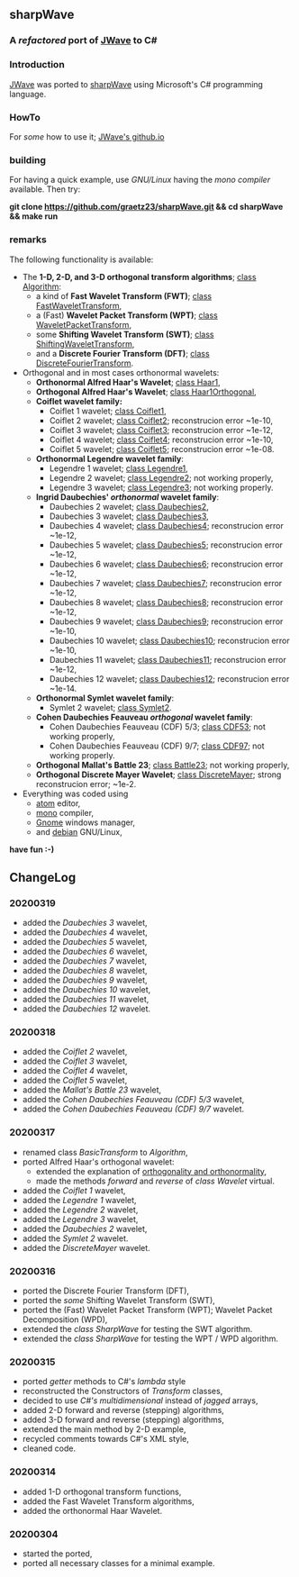 ## sharpWave
### A _refactored_ port of [JWave](https://github.com/graetz23/JWave) to C#

### Introduction
[JWave](https://github.com/graetz23/JWave) was ported to [sharpWave](https://github.com/graetz23/sharpWave) using Microsoft's C# programming language.

### HowTo
For _some_ how to use it; [JWave's github.io](http://graetz23.github.io/JWave/)

### building
For having a quick example, use _GNU/Linux_ having the _mono compiler_
available. Then try:

**git clone https://github.com/graetz23/sharpWave.git && cd sharpWave && make run**

### remarks
The following functionality is available:
- The **1-D, 2-D, and 3-D orthogonal transform algorithms**; [class Algorithm](https://github.com/graetz23/sharpWave/blob/master/Algorithm.cs):
  - a kind of **Fast Wavelet Transform (FWT)**; [class FastWaveletTransform](https://github.com/graetz23/sharpWave/blob/master/FastWaveletTransform.cs),  
  - a (Fast) **Wavelet Packet Transform (WPT)**; [class WaveletPacketTransform](https://github.com/graetz23/sharpWave/blob/master/WaveletPacketTransform.cs),
  - some **Shifting Wavelet Transform (SWT)**; [class ShiftingWaveletTransform](https://github.com/graetz23/sharpWave/blob/master/ShiftingWaveletTransform.cs),
  - and a **Discrete Fourier Transform (DFT)**; [class DiscreteFourierTransform](https://github.com/graetz23/sharpWave/blob/master/DiscreteFourierTransform.cs).
- Orthogonal and in most cases orthonormal wavelets:
  - **Orthonormal Alfred Haar's Wavelet**; [class Haar1](https://github.com/graetz23/sharpWave/blob/master/Haar1.cs),
  - **Orthogonal Alfred Haar's Wavelet**; [class Haar1Orthogonal](https://github.com/graetz23/sharpWave/blob/master/Haar1Orthogonal.cs),
  - **Coiflet wavelet family:**
    - Coiflet 1 wavelet; [class Coiflet1](https://github.com/graetz23/sharpWave/blob/master/Coiflet1.cs),
    - Coiflet 2 wavelet; [class Coiflet2](https://github.com/graetz23/sharpWave/blob/master/Coiflet2.cs); reconstrucion error ~1e-10,
    - Coiflet 3 wavelet; [class Coiflet3](https://github.com/graetz23/sharpWave/blob/master/Coiflet3.cs); reconstrucion error ~1e-12,
    - Coiflet 4 wavelet; [class Coiflet4](https://github.com/graetz23/sharpWave/blob/master/Coiflet4.cs); reconstrucion error ~1e-10,
    - Coiflet 5 wavelet; [class Coiflet5](https://github.com/graetz23/sharpWave/blob/master/Coiflet5.cs); reconstrucion error ~1e-08.
  - **Orthonormal Legendre wavelet family**:
    - Legendre 1 wavelet; [class Legendre1](https://github.com/graetz23/sharpWave/blob/master/Legendre1.cs),
    - Legendre 2 wavelet; [class Legendre2](https://github.com/graetz23/sharpWave/blob/master/Legendre2.cs); not working properly,
    - Legendre 3 wavelet; [class Legendre3](https://github.com/graetz23/sharpWave/blob/master/Legendre3.cs); not working properly.
  - **Ingrid Daubechies' _orthonormal_ wavelet family**:
    - Daubechies 2 wavelet; [class Daubechies2](https://github.com/graetz23/sharpWave/blob/master/Daubechies2.cs),
    - Daubechies 3 wavelet; [class Daubechies3](https://github.com/graetz23/sharpWave/blob/master/Daubechies3.cs),
    - Daubechies 4 wavelet; [class Daubechies4](https://github.com/graetz23/sharpWave/blob/master/Daubechies4.cs); reconstrucion error ~1e-12,
    - Daubechies 5 wavelet; [class Daubechies5](https://github.com/graetz23/sharpWave/blob/master/Daubechies5.cs); reconstrucion error ~1e-12,
    - Daubechies 6 wavelet; [class Daubechies6](https://github.com/graetz23/sharpWave/blob/master/Daubechies6.cs); reconstrucion error ~1e-12,
    - Daubechies 7 wavelet; [class Daubechies7](https://github.com/graetz23/sharpWave/blob/master/Daubechies7.cs); reconstrucion error ~1e-12,  
    - Daubechies 8 wavelet; [class Daubechies8](https://github.com/graetz23/sharpWave/blob/master/Daubechies8.cs); reconstrucion error ~1e-12,
    - Daubechies 9 wavelet; [class Daubechies9](https://github.com/graetz23/sharpWave/blob/master/Daubechies9.cs); reconstrucion error ~1e-10,
    - Daubechies 10 wavelet; [class Daubechies10](https://github.com/graetz23/sharpWave/blob/master/Daubechies10.cs); reconstrucion error ~1e-10,      
    - Daubechies 11 wavelet; [class Daubechies11](https://github.com/graetz23/sharpWave/blob/master/Daubechies11.cs); reconstrucion error ~1e-12,
    - Daubechies 12 wavelet; [class Daubechies12](https://github.com/graetz23/sharpWave/blob/master/Daubechies12.cs); reconstrucion error ~1e-14.
  - **Orthonormal Symlet wavelet family**:   
    - Symlet 2 wavelet; [class Symlet2](https://github.com/graetz23/sharpWave/blob/master/Symlet2.cs).
  - **Cohen Daubechies Feauveau _orthogonal_ wavelet family**:
    - Cohen Daubechies Feauveau (CDF) 5/3; [class CDF53](https://github.com/graetz23/sharpWave/blob/master/CDF53.cs); not working properly,
    - Cohen Daubechies Feauveau (CDF) 9/7; [class CDF97](https://github.com/graetz23/sharpWave/blob/master/CDF97.cs); not working properly.
  - **Orthogonal Mallat's Battle 23**; [class Battle23](https://github.com/graetz23/sharpWave/blob/master/Battle23.cs); not working properly,
  - **Orthogonal Discrete Mayer Wavelet**; [class DiscreteMayer](https://github.com/graetz23/sharpWave/blob/master/DiscreteMayer.cs); strong reconstrucion error; ~1e-2.
- Everything was coded using
  - [atom](https://atom.io/) editor,
  - [mono](https://www.mono-project.com/) compiler,
  - [Gnome](https://www.gnome.org/) windows manager,
  - and [debian](https://www.debian.org/) GNU/Linux,

**have fun :-)**

## ChangeLog

### 20200319
- added the _Daubechies 3_ wavelet,
- added the _Daubechies 4_ wavelet,
- added the _Daubechies 5_ wavelet,
- added the _Daubechies 6_ wavelet,
- added the _Daubechies 7_ wavelet,
- added the _Daubechies 8_ wavelet,
- added the _Daubechies 9_ wavelet,
- added the _Daubechies 10_ wavelet,
- added the _Daubechies 11_ wavelet,
- added the _Daubechies 12_ wavelet.

### 20200318
- added the _Coiflet 2_ wavelet,
- added the _Coiflet 3_ wavelet,
- added the _Coiflet 4_ wavelet,
- added the _Coiflet 5_ wavelet,
- added the _Mallat's Battle 23_ wavelet,
- added the _Cohen Daubechies Feauveau (CDF) 5/3_ wavelet,
- added the _Cohen Daubechies Feauveau (CDF) 9/7_ wavelet.

### 20200317
- renamed class _BasicTransform_ to _Algorithm_,
- ported Alfred Haar's orthogonal wavelet:
  - extended the explanation of [orthogonality and orthonormality](https://github.com/graetz23/sharpWave/blob/master/Haar1Orthogonal.cs),
  - made the methods _forward_ and _reverse_ of _class Wavelet_ virtual.
- added the _Coiflet 1_ wavelet,
- added the _Legendre 1_ wavelet,
- added the _Legendre 2_ wavelet,
- added the _Legendre 3_ wavelet,
- added the _Daubechies 2_ wavelet,
- added the _Symlet 2_ wavelet.
- added the _DiscreteMayer_ wavelet.

### 20200316
- ported the Discrete Fourier Transform (DFT),
- ported the _some_ Shifting Wavelet Transform (SWT),
- ported the (Fast) Wavelet Packet Transform (WPT); Wavelet Packet Decomposition (WPD),
- extended the _class SharpWave_ for testing the SWT algorithm.
- extended the _class SharpWave_ for testing the WPT / WPD algorithm.

### 20200315
- ported _getter_ methods to C#'s _lambda_ style
- reconstructed the Constructors of _Transform_ classes,
- decided to use _C#'s multidimensional_ instead of _jagged_ arrays,
- added 2-D forward and reverse (stepping) algorithms,
- added 3-D forward and reverse (stepping) algorithms,
- extended the main method by 2-D example,
- recycled comments towards C#'s XML style,
- cleaned code.

### 20200314
- added 1-D orthogonal transform functions,
- added the Fast Wavelet Transform algorithms,
- added the orthonormal Haar Wavelet.

### 20200304
- started the ported,
- ported all necessary classes for a minimal example.
